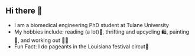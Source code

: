 ## Hi there 👋
- I am a biomedical engineering PhD student at Tulane University 
- My hobbies include: reading (a lot)📘, thrifting and upcycling 🛍, painting 🎨, and working out 🏋️‍♀️
- Fun Fact: I do pageants in the Louisiana festival circut👑
<!--
**Jennanecaise1/Jennanecaise1** is a ✨ _special_ ✨ repository because its `README.md` (this file) appears on your GitHub profile.

Here are some ideas to get you started:

- 🔭 I’m currently working on ...
- 🌱 I’m currently learning ...
- 👯 I’m looking to collaborate on ...
- 🤔 I’m looking for help with ...
- 💬 Ask me about ...
- 📫 How to reach me: ...
- 😄 Pronouns: ...
- ⚡ Fun fact: ...
-->
